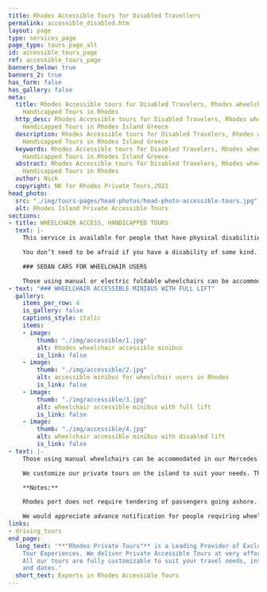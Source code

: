 ```yaml
---
title: Rhodes Accessible Tours for Disabled Travellers
permalink: accessible_disabled.htm
layout: page
type: services_page
page_type: tours_page_alt
id: accessible_tours_page
ref: accessible_tours_page
banners_below: true
banners_2: true
has_form: false
has_gallery: false
meta:
  title: Rhodes Accessible tours for Disabled Travelers, Rhodes wheelchair access,
    Handicapped Tours in Rhodes
  http_desc: Rhodes Accessible tours for Disabled Travelers, Rhodes wheelchair access,
    Handicapped Tours in Rhodes Island Greece
  description: Rhodes Accessible tours for Disabled Travelers, Rhodes wheelchair access,
    Handicapped Tours in Rhodes Island Greece
  keywords: Rhodes Accessible tours for Disabled Travelers, Rhodes wheelchair access,
    Handicapped Tours in Rhodes Island Greece
  abstract: Rhodes Accessible tours for Disabled Travelers, Rhodes wheelchair access,
    Handicapped Tours in Rhodes
  author: Nick
  copyright: NK for Rhodes Private Tours,2021
head_photo:
  src: "./img/tours-pages/head-photos/head-photo-accessible-tours.jpg"
  alt: Rhodes Island Private Accessible Tours
sections:
- title: WHEELCHAIR ACCESS, HANDICAPPED TOURS
  text: |-
    This service is available for people that have physical disabilities or those that have a particular dislike of high climbs and long walks.

    You don’t need to be afraid if you have a disability of some kind. If you use a wheelchair or any other physical mobility instrument, that’s no reason to have to be hampered by it when exploring this beautiful island and all its hidden treasures.

    ### SEDAN CARS FOR WHEELCHAIR USERS

    Those using manual or electric foldable wheelchairs can be accommodated in our Mercedes Benz Sedans. These have a kerb high, which makes the transfer from a wheelchair much easier than other cars out there. Once you have successfully settled in the car, the wheelchair can be folded up and easily stored in the large trunk. ***(In case of electric foldable wheelchairs, please make sure that can fit in a regular car trunk)***s
- text: "### WHEELCHAIR ACCESSIBLE MINIBUS WITH FULL LIFT"
  gallery:
    items_per_row: 4
    is_gallery: false
    captions_style: italic
    items:
    - image:
        thumb: "./img/accessible/1.jpg"
        alt: Rhodes wheelchair accessible minibus
        is_link: false
    - image:
        thumb: "./img/accessible/2.jpg"
        alt: accessible minibus for wheelchair users in Rhodes
        is_link: false
    - image:
        thumb: "./img/accessible/3.jpg"
        alt: wheelchair accessible minibus with full lift
        is_link: false
    - image:
        thumb: "./img/accessible/4.jpg"
        alt: wheelchair accessible minibus with disabled lift
        is_link: false
- text: |-
    Those using manual wheelchairs can be accommodated in our Mercedes Benz Sedans. These have a kerb high, which makes the transfer from a wheelchair much easier than other cars out there. Once you have successfully settled in the car, the wheelchair can be folded up and easily stored in the large trunk.

    We customize our private tours on the island to suit your needs. The walking time is minimal. We have instead opted for shorter walking tour options and longer accessible driving tours to make this as accessible for people as possible. This allows us to avoid obstructions and hindrances of all kinds, such as steep hills and cobblestones. Our associate tour drivers will also be available to assist you at all times.

    **Notes:**

    Rhodes port does not require tendering of passengers going ashore.

    We would appreciate advance notification for people requiring wheel-chair assistance, as we need to request permission to drive unto your ship and certain areas around the island.
links:
- driving_tours
end_page:
  long_text: '**"Rhodes Private Tours"** is a Leading Provider of Exclusive and Personalized
    Tour Experiences. We deliver Private Accessible Tours at very affordable rates
    All our tours are fully customizable to suit your travel needs, interests, schedules,
    and dates.'
  short_text: Experts in Rhodes Accessible Tours
---
```


